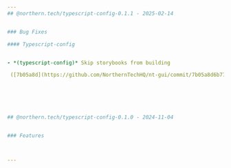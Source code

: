 ```yaml
---
## @northern.tech/typescript-config-0.1.1 - 2025-02-14


### Bug Fixes

#### Typescript-config


- *(typescript-config)* Skip storybooks from building

 ([7b05a8d](https://github.com/NorthernTechHQ/nt-gui/commit/7b05a8d6b77220b123a80d7591b1d759fc4fcdad))  by @aleksandrychev






## @northern.tech/typescript-config-0.1.0 - 2024-11-04


### Features



---
```

